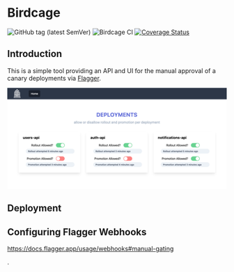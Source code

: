 # Birdcage

![GitHub tag (latest SemVer)](https://img.shields.io/github/v/tag/cognizant-softvision/birdcage)
![Birdcage CI](https://github.com/cognizant-softvision/birdcage/workflows/Birdcage%20CI/badge.svg)
[![Coverage Status](https://coveralls.io/repos/github/cognizant-softvision/birdcage/badge.svg?branch=main)](https://coveralls.io/github/cognizant-softvision/birdcage?branch=main)

## Introduction

This is a simple tool providing an API and UI for the manual approval of a canary deployments via
[Flagger](https://flagger.app/).

![screenshot](https://github.com/cognizant-softvision/birdcage/raw/main/biredcage-screenshot.png)

## Deployment

## Configuring Flagger Webhooks

https://docs.flagger.app/usage/webhooks#manual-gating

.  
